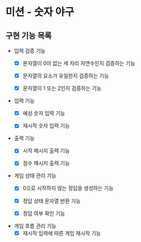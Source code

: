 # 미션 - 숫자 야구

## 구현 기능 목록

- 입력 검증 기능
  - [X] 문자열이 0이 없는 세 자리 자연수인지 검증하는 기능
  - [X] 문자열의 요소가 유일한지 검증하는 기능
  - [X] 문자열이 1 또는 2인지 검증하는 기능


- 입력 기능
  - [X] 예상 숫자 입력 기능
  - [X] 재시작 숫자 입력 기능
  

- 출력 기능
  - [X] 시작 메시지 출력 기능
  - [X] 점수 메시지 출력 기능


- 게임 상태 관리 기능
  - [X] 0으로 시작하지 않는 정답을 생성하는 기능
  - [X] 정답 상태 문자열 반환 기능
  - [X] 정답 여부 확인 기능


- 게임 흐름 관리 기능
  - [X] 재시작 입력에 따른 게임 재시작 기능
